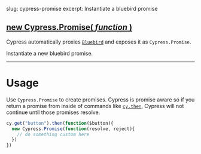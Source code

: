 slug: cypress-promise
excerpt: Instantiate a bluebird promise

## [new Cypress.Promise( *function* )](#usage)

Cypress automatically proxies [`Bluebird`](https://github.com/petkaantonov/bluebird) and exposes it as `Cypress.Promise`.

Instantiate a new bluebird promise.

***

# Usage

Use `Cypress.Promise` to create promises. Cypress is promise aware so if you return a promise from inside of commands like [`cy.then`](https://on.cypress.io/api/then), Cypress will not continue until those promises resolve.

```javascript
cy.get("button").then(function($button){
  new Cypress.Promise(function(resolve, reject){
    // do something custom here
  })
})
```